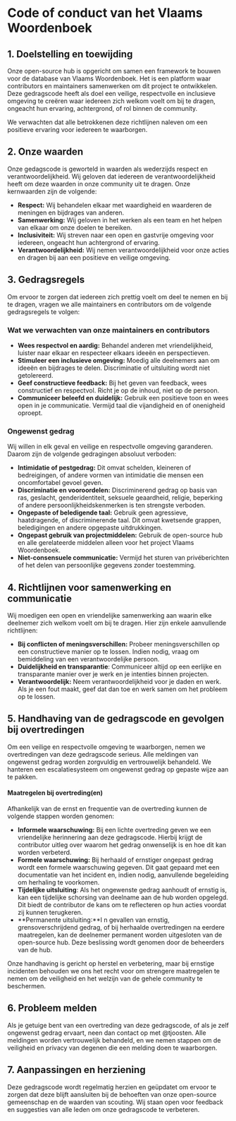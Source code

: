 # Code of conduct van het Vlaams Woordenboek

## 1. Doelstelling en toewijding

Onze open-source hub is opgericht om samen een framework te bouwen voor de database van Vlaams Woordenboek.
Het is een platform waar contributors en maintainers samenwerken om dit project te ontwikkelen.
Deze gedragscode heeft als doel een veilige, respectvolle en inclusieve omgeving te creëren waar iedereen zich welkom voelt om bij te dragen, ongeacht hun ervaring, achtergrond, of rol binnen de community.

We verwachten dat alle betrokkenen deze richtlijnen naleven om een positieve ervaring voor iedereen te waarborgen.

## 2. Onze waarden  

Onze gedagscode is geworteld in waarden als wederzijds respect en verantwoordelijkheid.
Wij geloven dat iedereen de verantwoordelijkheid heeft om deze waarden in onze community uit te dragen. Onze kernwaarden zijn de volgende:

- **Respect:** Wij behandelen elkaar met waardigheid en waarderen de meningen en bijdrages van anderen.
- **Samenwerking:** Wij geloven in het werken als een team en het helpen van elkaar om onze doelen te bereiken.
- **Inclusiviteit:** Wij streven naar een open en gastvrije omgeving voor iedereen, ongeacht hun achtergrond of ervaring.
- **Verantwoordelijkheid:** Wij nemen verantwoordelijkheid voor onze acties en dragen bij aan een positieve en veilige omgeving.

## 3. Gedragsregels

Om ervoor te zorgen dat iedereen zich prettig voelt om deel te nemen en bij te dragen, vragen we alle maintainers en contributors om de volgende gedragsregels te volgen:

### Wat we verwachten van onze maintainers en contributors

- **Wees respectvol en aardig:** Behandel anderen met vriendelijkheid, luister naar elkaar en respecteer elkaars ideeën en perspectieven.
- **Stimuleer een inclusieve omgeving:** Moedig alle deelnemers aan om ideeën en bijdrages te delen. Discriminatie of uitsluiting wordt niet getolereerd.
- **Geef constructieve feedback:** Bij het geven van feedback, wees constructief en respectvol. Richt je op de inhoud, niet op de persoon.
- **Communiceer beleefd en duidelijk:** Gebruik een positieve toon en wees open in je communicatie. Vermijd taal die vijandigheid en of onenigheid oproept.

### Ongewenst gedrag

Wij willen in elk geval en veilige en respectvolle omgeving garanderen. Daarom zijn de volgende gedragingen absoluut verboden:

- **Intimidatie of pestgedrag:** Dit omvat schelden, kleineren of bedreigingen, of andere vormen van intimidatie die mensen een oncomfortabel gevoel geven.
- **Discriminatie en vooroordelen:** Discriminerend gedrag op basis van ras, geslacht, genderidentiteit, seksuele geaardheid, religie, beperking of andere persoonlijkheidskenmerken is ten strengste verboden.
- **Ongepaste of beledigende taal:** Gebruik geen agressieve, haatdragende, of discriminerende taal. Dit omvat kwetsende grappen, beledigingen en andere opgepaste uitdrukkingen.
- **Ongepast gebruik van projectmiddelen:** Gebruik de open-source hub en alle gerelateerde middelen alleen voor het project Vlaams Woordenboek.
- **Niet-consensuele communicatie:** Vermijd het sturen van privéberichten of het delen van persoonlijke gegevens zonder toestemming.

## 4. Richtlijnen voor samenwerking en communicatie

Wij moedigen een open en vriendelijke samenwerking aan waarin elke deelnemer zich welkom voelt om bij te dragen. Hier zijn enkele aanvullende richtlijnen:

- **Bij conflicten of meningsverschillen:** Probeer meningsverschillen op een constructieve manier op te lossen. Indien nodig, vraag om bemiddeling van een verantwoordelijke persoon.
- **Duidelijkheid en transparantie**: Communiceer altijd op een eerlijke en transparante manier over je werk en je intenties binnen projecten.
- **Verantwoordelijk:** Neem verantwoordelijkheid voor je daden en werk. Als je een fout maakt, geef dat dan toe en werk samen om het probleem op te lossen.

## 5. Handhaving van de gedragscode en gevolgen bij overtredingen

Om een veilige en respectvolle omgeving te waarborgen, nemen we overtredingen van deze gedragscode serieus. Alle meldingen van ongewenst gedrag worden zorgvuldig en vertrouwelijk behandeld.
We hanteren een escalatiesysteem om ongewenst gedrag op gepaste wijze aan te pakken.

#### Maatregelen bij overtreding(en)

Afhankelijk van de ernst en frequentie van de overtreding kunnen de volgende stappen worden genomen:

- **Informele waarschuwing:** Bij een lichte overtreding geven we een vriendelijke herinnering aan deze gedragscode. Hierbij krijgt de contributor uitleg over waarom het gedrag onwenselijk is en hoe dit kan worden verbeterd.
- **Formele waarschuwing:** Bij herhaald of ernstiger ongepast gedrag wordt een formele waarschuwing gegeven. Dit gaat gepaard met een documentatie van het incident en, indien nodig, aanvullende begeleiding om herhaling te voorkomen.
- **Tijdelijke uitsluiting**: Als het ongewenste gedrag aanhoudt of ernstig is, kan een tijdelijke schorsing van deelname aan de hub worden opgelegd. Dit biedt de contributor de kans om te reflecteren op hun acties voordat zij kunnen terugkeren.
- **Permanente uitsluiting:**I n gevallen van ernstig, grensoverschrijdend gedrag, of bij herhaalde overtredingen na eerdere maatregelen, kan de deelnemer permanent worden uitgesloten van de open-source hub. Deze beslissing wordt genomen door de beheerders van de hub.

Onze handhaving is gericht op herstel en verbetering, maar bij ernstige incidenten behouden we ons het recht voor om strengere maatregelen te nemen om de veiligheid en het welzijn van de gehele community te beschermen.

## 6. Probleem melden

Als je getuige bent van een overtreding van deze gedragscode, of als je zelf ongewenst gedrag ervaart, neen dan contact op met @tjoosten. Alle meldingen worden vertrouwelijk behandeld, en we nemen stappen om de veiligheid en privacy van degenen die een melding doen te waarborgen.

## 7. Aanpassingen en herziening

Deze gedragscode wordt regelmatig herzien en geüpdatet om ervoor te zorgen dat deze blijft aansluiten bij de behoeften van onze open-source gemeenschap en de waarden van scouting. Wij staan open voor feedback en suggesties van alle leden om onze gedragscode te verbeteren.

